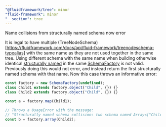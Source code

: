 ```yaml
---
"@fluidframework/tree": minor
"fluid-framework": minor
"__section": tree
---
```

Name collisions from structurally named schema now error

It is legal to have multiple (TreeNodeSchema)[https://fluidframework.com/docs/api/fluid-framework/treenodeschema-typealias] with the same name as they are not used together in the same tree.
Using different schema with the same name when building otherwise identical [structurally named](https://fluidframework.com/docs/api/fluid-framework/schemafactory-class#schemafactory-remarks) in the same [SchemaFactory](https://fluidframework.com/docs/api/fluid-framework/schemafactory-class) is not valid.
Previously doing this would not error, and instead return the first structurally named schema with that name.
Now this case throws an informative error:

```typescript
const factory = new SchemaFactory(undefined);
class Child1 extends factory.object("Child", {}) {}
class Child2 extends factory.object("Child", {}) {}

const a = factory.map(Child1);

// Throws a UsageError with the message:
// "Structurally named schema collision: two schema named Array<["Child"]> were defined with different input schema."
const b = factory.array(Child2);
```
